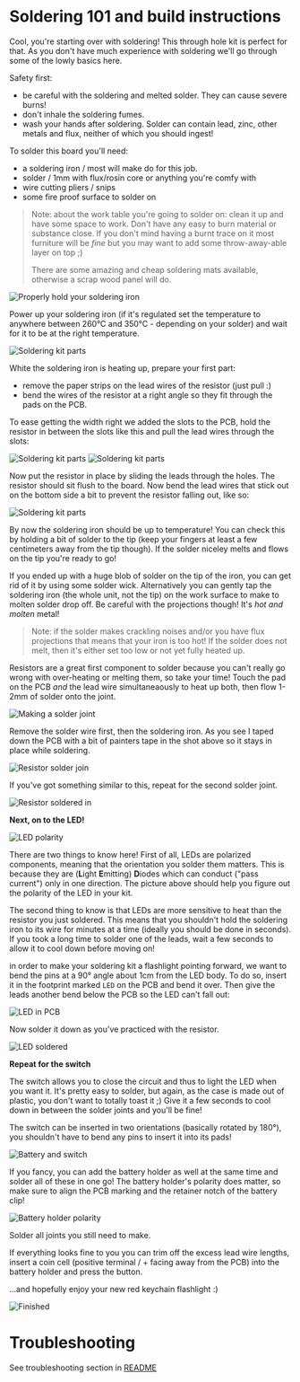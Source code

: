 Soldering 101 and build instructions
====================================

Cool, you're starting over with soldering! This through hole kit is perfect for that. 
As you don't have much experience with soldering we'll go through some of the lowly basics here.

Safety first: 

- be careful with the soldering and melted solder. They can cause severe burns!
- don't inhale the soldering fumes. 
- wash your hands after soldering. Solder can contain lead, zinc, other metals and flux, neither of which you should ingest!


To solder this board you'll need:

- a soldering iron / most will make do for this job.
- solder / 1mm with flux/rosin core or anything you're comfy with
- wire cutting pliers / snips
- some fire proof surface to solder on

> Note: about the work table you're going to solder on: clean it up and have some space to work.
> Don't have any easy to burn material or substance close. If you don't mind having a burnt trace on it
> most furniture will be *fine* but you may want to add some throw-away-able layer on top ;)
>
> There are some amazing and cheap soldering mats available, otherwise a scrap wood panel will do.

![Properly hold your soldering iron](./assets/soldering-guide-holding-the-iron.jpg)

Power up your soldering iron (if it's regulated set the temperature to anywhere between 260°C and 350°C - depending on your solder) and wait for it to be at the right temperature. 

![Soldering kit parts](./assets/soldering-guide-ils-th.jpg)

White the soldering iron is heating up, prepare your first part:

- remove the paper strips on the lead wires of the resistor (just pull :)
- bend the wires of the resistor at a right angle so they fit through the pads on the PCB. 

To ease getting the width right we added the slots to the PCB, hold the resistor in between the slots like this and pull the lead wires through the slots:

![Soldering kit parts](./assets/soldering-guide-bend-resistor-leads.jpg)
![Soldering kit parts](./assets/soldering-guide-bend-resistor-leads-2.jpg)

Now put the resistor in place by sliding the leads through the holes. The resistor should sit flush to the board. Now bend the lead wires that stick out on the bottom side a bit to prevent the resistor falling out, like so:

![Soldering kit parts](./assets/soldering-guide-bend-resistor-in-place.jpg)

By now the soldering iron should be up to temperature! You can check this by holding a bit of solder to the tip (keep your fingers at least a few centimeters away from the tip though). If the solder niceley melts and flows on the tip you're ready to go! 

If you ended up with a huge blob of solder on the tip of the iron, you can get rid of it by using some solder wick. Alternatively you can gently tap the soldering iron (the whole unit, not the tip) on the work surface to make to molten solder drop off. Be careful with the projections though! It's *hot and molten* metal!

> Note: if the solder makes crackling noises and/or you have flux projections that means that your iron is too hot! 
> If the solder does not melt, then it's either set too low or not yet fully heated up.

Resistors are a great first component to solder because you can't really go wrong with over-heating or melting them, so take your time! Touch the pad on the PCB *and* the lead wire simultaneaously to heat up both, then flow 1-2mm of solder onto the joint.

![Making a solder joint](./assets/soldering-guide-making-a-solder-joint.jpg)

Remove the solder wire first, then the soldering iron. As you see I taped down the PCB with a bit of painters tape in the shot above so it stays in place while soldering.

![Resistor solder join](./assets/soldering-guide-resistor-solder-joints.jpg)

If you've got something similar to this, repeat for the second solder joint.

![Resistor soldered in](./assets/soldering-guide-resistor-soldered.jpg)


**Next, on to the LED!**

![LED polarity](./assets/soldering-guide-led-polarity.jpg)

There are two things to know here! First of all, LEDs are polarized components, meaning that the orientation you solder them matters. This is because they are (**L**ight **E**mitting) **D**iodes which can conduct ("pass current") only in one direction. The picture above should help you figure out the polarity of the LED in your kit.

The second thing to know is that LEDs are more sensitive to heat than the resistor you just soldered. This means that you shouldn't hold the soldering iron to its wire for minutes at a time (ideally you should be done in seconds). If you took a long time to solder one of the leads, wait a few seconds to allow it to cool down before moving on!

in order to make your soldering kit a flashlight pointing forward, we want to bend the pins at a 90° angle about 1cm from the LED body. To do so, insert it in the footprint marked `LED` on the PCB and bend it over. Then give the leads another bend below the PCB so the LED can't fall out:

![LED in PCB](./assets/soldering-guide-led-in-pcb.jpg)

Now solder it down as you've practiced with the resistor.

![LED soldered](./assets/soldering-guide-led-soldered.jpg)

**Repeat for the switch**

The switch allows you to close the circuit and thus to light the LED when you want it. It's pretty easy to solder, but again, as the case is made out of plastic, you don't want to totally toast it ;) Give it a few seconds to cool down in between the solder joints and you'll be fine!

The switch can be inserted in two orientations (basically rotated by 180°), you shouldn't have to bend any pins to insert it into its pads!

![Battery and switch](./assets/soldering-guide-battery-holder-and-switch.jpg)

If you fancy, you can add the battery holder as well at the same time and solder all of these in one go! The battery holder's polarity does matter, so make sure to align the PCB marking and the retainer notch of the battery clip! 

![Battery holder polarity](./assets/soldering-guide-battery-holder.jpg)

Solder all joints you still need to make.

If everything looks fine to you you can trim off the excess lead wire lengths, insert a coin cell (positive terminal / + facing away from the PCB) into the battery holder and press the button. 

...and hopefully enjoy your new red keychain flashlight :)

![Finished](./assets/soldering-guide-finished.jpg)

Troubleshooting
===============

See troubleshooting section in [README](./README.md)